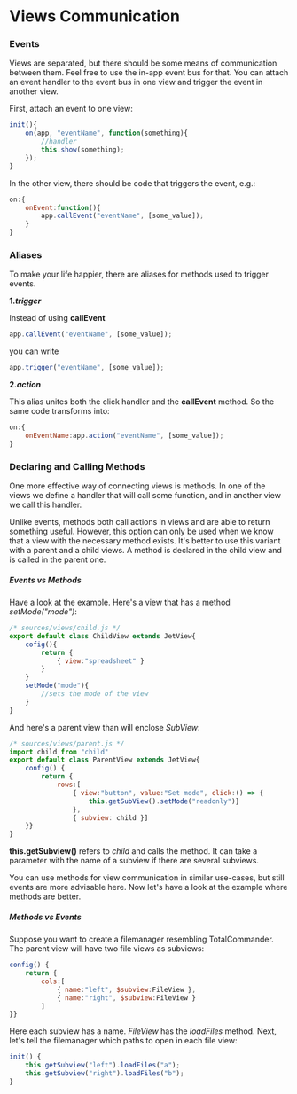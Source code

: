 # Views Communication

### Events

Views are separated, but there should be some means of communication between them. Feel free to use the in-app event bus for that. You can attach an event handler to the event bus in one view and trigger the event in another view.

First, attach an event to one view:

```js
init(){
    on(app, "eventName", function(something){
        //handler
        this.show(something);
    });
}
```

In the other view, there should be code that triggers the event, e.g.:

```js
on:{
    onEvent:function(){
        app.callEvent("eventName", [some_value]);
    }
}
```

### Aliases

To make your life happier, there are aliases for methods used to trigger events.

**1.**_**trigger**_

Instead of using **callEvent**

```js
app.callEvent("eventName", [some_value]);
```

you can write

```js
app.trigger("eventName", [some_value]);
```

**2.**_**action**_

This alias unites both the click handler and the **callEvent** method. So the same code transforms into:

```js
on:{
    onEventName:app.action("eventName", [some_value]);
}
```

### Declaring and Calling Methods

One more effective way of connecting views is methods. In one of the views we define a handler that will call some function, and in another view we call this handler.

Unlike events, methods both call actions in views and are able to return something useful. However, this option can only be used when we know that a view with the necessary method exists. It's better to use this variant with a parent and a child views. A method is declared in the child view and is called in the parent one.

##### Events vs Methods

Have a look at the example. Here's a view that has a method *setMode("mode")*:

```js
/* sources/views/child.js */
export default class ChildView extends JetView{
    cofig(){
        return {
            { view:"spreadsheet" }
        }
    }
    setMode("mode"){
        //sets the mode of the view
    }
}
```

And here's a parent view than will enclose *SubView*:

```js
/* sources/views/parent.js */
import child from "child"
export default class ParentView extends JetView{
    config() {
        return {
            rows:[
                { view:"button", value:"Set mode", click:() => {
                    this.getSubView().setMode("readonly")}
                }, 
                { subview: child }]
    }}
}
```

**this.getSubview()** refers to *child* and calls the method. It can take a parameter with the name of a subview if there are several subviews.

You can use methods for view communication in similar use-cases, but still events are more advisable here. Now let's have a look at the example where methods are better.

##### Methods vs Events

Suppose you want to create a filemanager resembling TotalCommander. The parent view will have two file views as subviews:

```js
config() { 
    return { 
        cols:[ 
            { name:"left", $subview:FileView }, 
            { name:"right", $subview:FileView }
        ]
}}
```

Here each subview has a name. *FileView* has the *loadFiles* method. Next, let's tell the filemanager which paths to open in each file view:

```js
init() {
	this.getSubview("left").loadFiles("a");
	this.getSubview("right").loadFiles("b");
}
```